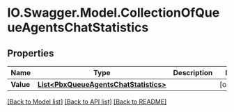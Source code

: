 # IO.Swagger.Model.CollectionOfQueueAgentsChatStatistics
## Properties

Name | Type | Description | Notes
------------ | ------------- | ------------- | -------------
**Value** | [**List&lt;PbxQueueAgentsChatStatistics&gt;**](PbxQueueAgentsChatStatistics.md) |  | [optional] 

[[Back to Model list]](../README.md#documentation-for-models) [[Back to API list]](../README.md#documentation-for-api-endpoints) [[Back to README]](../README.md)

